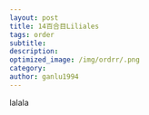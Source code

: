 ```yaml
---
layout: post
title: 14百合目Liliales
tags: order    
subtitle: 
description: 
optimized_image: /img/ordrr/.png
category: 
author: ganlu1994  
---
```



lalala